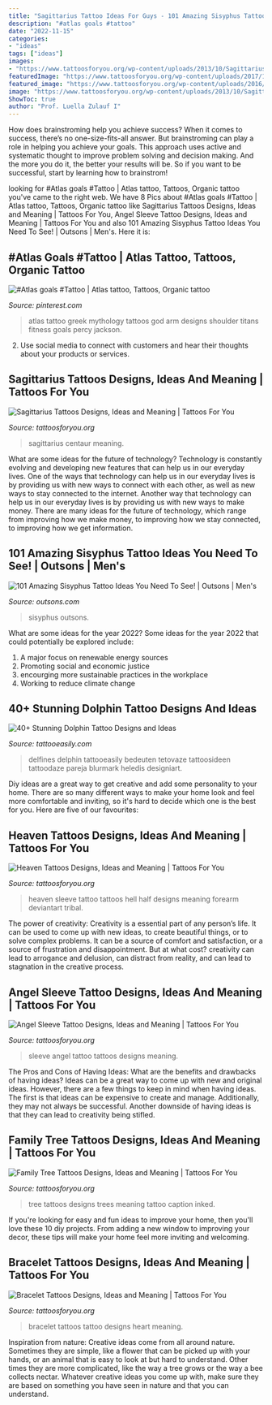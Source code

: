```yaml
---
title: "Sagittarius Tattoo Ideas For Guys - 101 Amazing Sisyphus Tattoo Ideas You Need To See!"
description: "#atlas goals #tattoo"
date: "2022-11-15"
categories:
- "ideas"
tags: ["ideas"]
images:
- "https://www.tattoosforyou.org/wp-content/uploads/2013/10/Sagittarius-Tattoos-Pictures-768x1024.jpg"
featuredImage: "https://www.tattoosforyou.org/wp-content/uploads/2017/11/Angel-Sleeve-Tattoos.jpg"
featured_image: "https://www.tattoosforyou.org/wp-content/uploads/2016/03/Heart-Bracelet-Tattoo.jpg"
image: "https://www.tattoosforyou.org/wp-content/uploads/2013/10/Sagittarius-Tattoos-Pictures-768x1024.jpg"
ShowToc: true
author: "Prof. Luella Zulauf I"
---
```



How does brainstroming help you achieve success?
When it comes to success, there’s no one-size-fits-all answer. But brainstroming can play a role in helping you achieve your goals. This approach uses active and systematic thought to improve problem solving and decision making. And the more you do it, the better your results will be. So if you want to be successful, start by learning how to brainstrom!

	

		
looking for #Atlas goals #Tattoo | Atlas tattoo, Tattoos, Organic tattoo you've came to the right web. We have 8 Pics about #Atlas goals #Tattoo | Atlas tattoo, Tattoos, Organic tattoo like Sagittarius Tattoos Designs, Ideas and Meaning | Tattoos For You, Angel Sleeve Tattoo Designs, Ideas and Meaning | Tattoos For You and also 101 Amazing Sisyphus Tattoo Ideas You Need To See! | Outsons | Men&#039;s. Here it is:
		
    
## #Atlas Goals #Tattoo | Atlas Tattoo, Tattoos, Organic Tattoo

<img loading=lazy src="https://i.pinimg.com/736x/d4/7c/e0/d47ce089ee595a52fe850361575e9e43--tattoo-pain-chart-atlas-tattoo.jpg" onerror="this.onerror=null;this.src='https://tse2.mm.bing.net/th?id=OIP.YhLR8XAxGBk3BphufiPq8gHaNu&amp;pid=15.1';" alt="#Atlas goals #Tattoo | Atlas tattoo, Tattoos, Organic tattoo">

_Source: pinterest.com_

>atlas tattoo greek mythology tattoos god arm designs shoulder titans fitness goals percy jackson. 

	

2. Use social media to connect with customers and hear their thoughts about your products or services.

    
## Sagittarius Tattoos Designs, Ideas And Meaning | Tattoos For You

<img loading=lazy src="https://www.tattoosforyou.org/wp-content/uploads/2013/10/Sagittarius-Tattoos-Pictures-768x1024.jpg" onerror="this.onerror=null;this.src='https://tse3.mm.bing.net/th?id=OIP.t8fNppTPnn3DK1r9jsIbCQHaJ4&amp;pid=15.1';" alt="Sagittarius Tattoos Designs, Ideas and Meaning | Tattoos For You">

_Source: tattoosforyou.org_

>sagittarius centaur meaning. 

	

What are some ideas for the future of technology?
Technology is constantly evolving and developing new features that can help us in our everyday lives. One of the ways that technology can help us in our everyday lives is by providing us with new ways to connect with each other, as well as new ways to stay connected to the internet. Another way that technology can help us in our everyday lives is by providing us with new ways to make money. There are many ideas for the future of technology, which range from improving how we make money, to improving how we stay connected, to improving how we get information.

    
## 101 Amazing Sisyphus Tattoo Ideas You Need To See! | Outsons | Men&#039;s

<img loading=lazy src="https://outsons.com/wp-content/uploads/2021/04/2019-11-20-23.58.57-2181419889859162625_sisyphustattoo.jpg" onerror="this.onerror=null;this.src='https://tse4.mm.bing.net/th?id=OIP.Z_iHwaRZGUuAYZaccPecGQHaJD&amp;pid=15.1';" alt="101 Amazing Sisyphus Tattoo Ideas You Need To See! | Outsons | Men&#039;s">

_Source: outsons.com_

>sisyphus outsons. 

	

What are some ideas for the year 2022?
Some ideas for the year 2022 that could potentially be explored include: 
1. A major focus on renewable energy sources 
2. Promoting social and economic justice 
3. encourging more sustainable practices in the workplace 
4. Working to reduce climate change 

    
## 40+ Stunning Dolphin Tattoo Designs And Ideas

<img loading=lazy src="http://www.tattooeasily.com/wp-content/uploads/2013/05/Dolphin-tattoo-designs-3.jpg" onerror="this.onerror=null;this.src='https://tse1.mm.bing.net/th?id=OIP.IXSBLLFC07IkWOOT2bUCsgHaKX&amp;pid=15.1';" alt="40+ Stunning Dolphin Tattoo Designs and Ideas">

_Source: tattooeasily.com_

>delfines delphin tattooeasily bedeuten tetovaze tattoosideen tattoodaze pareja blurmark heledis designiart. 

	

Diy ideas are a great way to get creative and add some personality to your home. There are so many different ways to make your home look and feel more comfortable and inviting, so it's hard to decide which one is the best for you. Here are five of our favourites:

    
## Heaven Tattoos Designs, Ideas And Meaning | Tattoos For You

<img loading=lazy src="https://www.tattoosforyou.org/wp-content/uploads/2016/03/Heaven-Tattoo-Sleeve.jpg" onerror="this.onerror=null;this.src='https://tse2.mm.bing.net/th?id=OIP.1OqK6tAoUuDSbEaXlTfSSAHaJ4&amp;pid=15.1';" alt="Heaven Tattoos Designs, Ideas and Meaning | Tattoos For You">

_Source: tattoosforyou.org_

>heaven sleeve tattoo tattoos hell half designs meaning forearm deviantart tribal. 

	

The power of creativity:
Creativity is a essential part of any person’s life. It can be used to come up with new ideas, to create beautiful things, or to solve complex problems. It can be a source of comfort and satisfaction, or a source of frustration and disappointment. But at what cost? creativity can lead to arrogance and delusion, can distract from reality, and can lead to stagnation in the creative process.

    
## Angel Sleeve Tattoo Designs, Ideas And Meaning | Tattoos For You

<img loading=lazy src="https://www.tattoosforyou.org/wp-content/uploads/2017/11/Angel-Sleeve-Tattoos.jpg" onerror="this.onerror=null;this.src='https://tse1.mm.bing.net/th?id=OIP.sMA8vxhnkOs29SSJQELtCwHaMl&amp;pid=15.1';" alt="Angel Sleeve Tattoo Designs, Ideas and Meaning | Tattoos For You">

_Source: tattoosforyou.org_

>sleeve angel tattoo tattoos designs meaning. 

	

The Pros and Cons of Having Ideas: What are the benefits and drawbacks of having ideas?
Ideas can be a great way to come up with new and original ideas. However, there are a few things to keep in mind when having ideas. The first is that ideas can be expensive to create and manage. Additionally, they may not always be successful. Another downside of having ideas is that they can lead to creativity being stifled.

    
## Family Tree Tattoos Designs, Ideas And Meaning | Tattoos For You

<img loading=lazy src="https://www.tattoosforyou.org/wp-content/uploads/2013/11/Tattoos-Family-Tree.jpg" onerror="this.onerror=null;this.src='https://tse1.mm.bing.net/th?id=OIP.dl70cZ1W0Wlx4tWrHxCwMgHaLG&amp;pid=15.1';" alt="Family Tree Tattoos Designs, Ideas and Meaning | Tattoos For You">

_Source: tattoosforyou.org_

>tree tattoos designs trees meaning tattoo caption inked. 

	

If you're looking for easy and fun ideas to improve your home, then you'll love these 10 diy projects. From adding a new window to improving your decor, these tips will make your home feel more inviting and welcoming.

    
## Bracelet Tattoos Designs, Ideas And Meaning | Tattoos For You

<img loading=lazy src="https://www.tattoosforyou.org/wp-content/uploads/2016/03/Heart-Bracelet-Tattoo.jpg" onerror="this.onerror=null;this.src='https://tse2.mm.bing.net/th?id=OIP.ptT5eeHNUQR-eGROyrPWOQHaJ3&amp;pid=15.1';" alt="Bracelet Tattoos Designs, Ideas and Meaning | Tattoos For You">

_Source: tattoosforyou.org_

>bracelet tattoos tattoo designs heart meaning. 

	

Inspiration from nature:
Creative ideas come from all around nature. Sometimes they are simple, like a flower that can be picked up with your hands, or an animal that is easy to look at but hard to understand. Other times they are more complicated, like the way a tree grows or the way a bee collects nectar. Whatever creative ideas you come up with, make sure they are based on something you have seen in nature and that you can understand.

